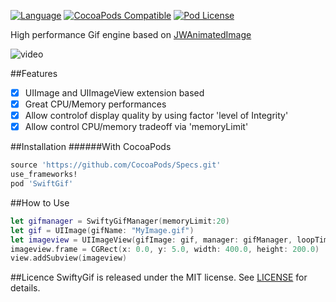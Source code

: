 [![Language](https://img.shields.io/badge/swift-2.2-orange.svg)](http://swift.org)
[![CocoaPods Compatible](https://img.shields.io/cocoapods/v/SwiftyGif.svg)](https://img.shields.io/cocoapods/v/SwiftyGif.svg)
[![Pod License](http://img.shields.io/cocoapods/l/SDWebImage.svg?style=flat)](https://www.apache.org/licenses/LICENSE-2.0.html)

High performance Gif engine based on [JWAnimatedImage](https://github.com/wangjwchn/JWAnimatedImage)

![video](http://i.imgur.com/v9EHNrK.gif)

##Features
- [x] UIImage and UIImageView extension based
- [x] Great CPU/Memory performances
- [x] Allow controlof  display quality by using factor 'level of Integrity'
- [x] Allow control CPU/memory tradeoff via 'memoryLimit' 

##Installation
######With CocoaPods
```ruby
source 'https://github.com/CocoaPods/Specs.git'
use_frameworks!
pod 'SwiftGif'
```

##How to Use
```swift
let gifmanager = SwiftyGifManager(memoryLimit:20)
let gif = UIImage(gifName: "MyImage.gif")
let imageview = UIImageView(gifImage: gif, manager: gifManager, loopTime: -1) // -1 means infinite
imageview.frame = CGRect(x: 0.0, y: 5.0, width: 400.0, height: 200.0)
view.addSubview(imageview)
```

##Licence
SwiftyGif is released under the MIT license. See [LICENSE](https://github.com/kirualex/SwiftyGif/raw/master/LICENSE) for details.
